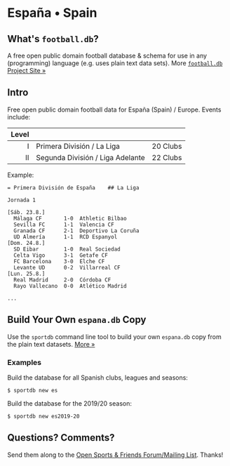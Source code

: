 # España • Spain

## What's `football.db`?

A free open public domain football database & schema
for use in any (programming) language
(e.g. uses plain text data sets).
More [`football.db` Project Site »](http://openfootball.github.io)

## Intro

Free open public domain football data for España (Spain) / Europe.
Events include:

| Level |                                    |           |
| ----: | ---------------------------------- | --------- |
|     I | Primera División / La Liga         | 20 Clubs  |
|    II | Segunda División / Liga Adelante   | 22 Clubs  |


Example:


```
= Primera División de España    ## La Liga

Jornada 1

[Sáb. 23.8.]
  Málaga CF       1-0  Athletic Bilbao
  Sevilla FC      1-1  Valencia CF
  Granada CF      2-1  Deportivo La Coruña
  UD Almería      1-1  RCD Espanyol
[Dom. 24.8.]
  SD Eibar        1-0  Real Sociedad
  Celta Vigo      3-1  Getafe CF
  FC Barcelona    3-0  Elche CF
  Levante UD      0-2  Villarreal CF
[Lun. 25.8.]
  Real Madrid     2-0  Córdoba CF
  Rayo Vallecano  0-0  Atlético Madrid

...
```


## Build Your Own `espana.db` Copy

Use the `sportdb` command line tool to build your own `espana.db` copy
from the plain text datasets. [More »](https://github.com/openfootball/datafile)

### Examples

Build the database for all Spanish clubs, leagues and seasons:

    $ sportdb new es

Build the database for the 2019/20 season:

    $ sportdb new es2019-20



## Questions? Comments?

Send them along to the
[Open Sports & Friends Forum/Mailing List](http://groups.google.com/group/opensport).
Thanks!

